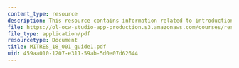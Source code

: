 ```yaml
---
content_type: resource
description: This resource contains information related to introduction to calculus.
file: https://ol-ocw-studio-app-production.s3.amazonaws.com/courses/res-18-001-calculus-online-textbook-spring-2005/459aa0101207e31159ab5d0e07d62644_MITRES_18_001_guide1.pdf
file_type: application/pdf
resourcetype: Document
title: MITRES_18_001_guide1.pdf
uid: 459aa010-1207-e311-59ab-5d0e07d62644
---
```

